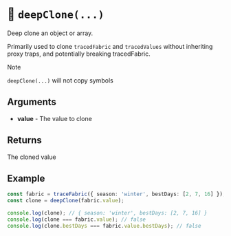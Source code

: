 # 🔧 `deepClone(...)`

Deep clone an object or array.

Primarily used to clone `tracedFabric` and `tracedValues` without inheriting proxy traps, and potentially breaking tracedFabric.

> [!NOTE]
> `deepClone(...)` will not copy symbols

## Arguments

* **value** - The value to clone

## Returns

The cloned value

## Example

```typescript
const fabric = traceFabric({ season: 'winter', bestDays: [2, 7, 16] });
const clone = deepClone(fabric.value);

console.log(clone); // { season: 'winter', bestDays: [2, 7, 16] }
console.log(clone === fabric.value); // false
console.log(clone.bestDays === fabric.value.bestDays); // false
```
